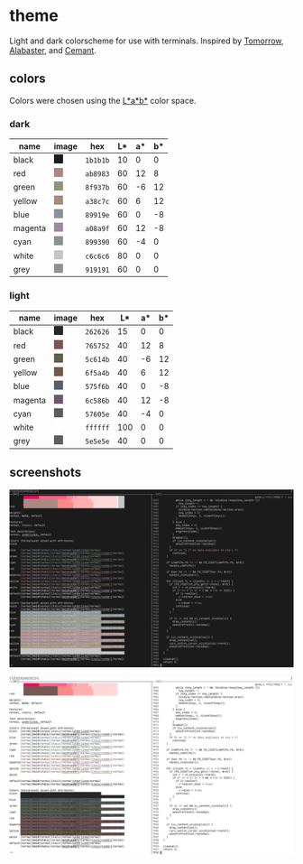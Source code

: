 # theme

Light and dark colorscheme for use with terminals. Inspired by
[Tomorrow](https://github.com/chriskempson/tomorrow-theme),
[Alabaster](https://github.com/tonsky/sublime-scheme-alabaster), and
[Cemant](https://github.com/blobject/cemant).

## colors

Colors were chosen using the
[L\*a\*b\*](https://en.wikipedia.org/wiki/CIELAB_color_space) color space.

### dark

| name    | image                    | hex      | L\* | a\* | b\* |
|---------|--------------------------|----------|-----|-----|-----|
| black   | ![black](./pub/d0.png)   | `1b1b1b` |  10 |   0 |   0 |
| red     | ![red](./pub/d1.png)     | `ab8983` |  60 |  12 |   8 |
| green   | ![green](./pub/d2.png)   | `8f937b` |  60 |  -6 |  12 |
| yellow  | ![yellow](./pub/d3.png)  | `a38c7c` |  60 |   6 |  12 |
| blue    | ![blue](./pub/d4.png)    | `89919e` |  60 |   0 |  -8 |
| magenta | ![magenta](./pub/d5.png) | `a08a9f` |  60 |  12 |  -8 |
| cyan    | ![cyan](./pub/d6.png)    | `899390` |  60 |  -4 |   0 |
| white   | ![white](./pub/d7.png)   | `c6c6c6` |  80 |   0 |   0 |
| grey    | ![grey](./pub/d8.png)    | `919191` |  60 |   0 |   0 |

### light

| name    | image                    | hex      | L\* | a\* | b\* |
|---------|--------------------------|----------|-----|-----|-----|
| black   | ![black](./pub/l0.png)   | `262626` |  15 |   0 |   0 |
| red     | ![red](./pub/l1.png)     | `765752` |  40 |  12 |   8 |
| green   | ![green](./pub/l2.png)   | `5c614b` |  40 |  -6 |  12 |
| yellow  | ![yellow](./pub/l3.png)  | `6f5a4b` |  40 |   6 |  12 |
| blue    | ![blue](./pub/l4.png)    | `575f6b` |  40 |   0 |  -8 |
| magenta | ![magenta](./pub/l5.png) | `6c586b` |  40 |  12 |  -8 |
| cyan    | ![cyan](./pub/l6.png)    | `57605e` |  40 |  -4 |   0 |
| white   | ![white](./pub/l7.png)   | `ffffff` | 100 |   0 |   0 |
| grey    | ![grey](./pub/l8.png)    | `5e5e5e` |  40 |   0 |   0 |

## screenshots

![dark msgcat, kakoune](./pub/dark.png)

![light msgcat, kakoune](./pub/light.png)

